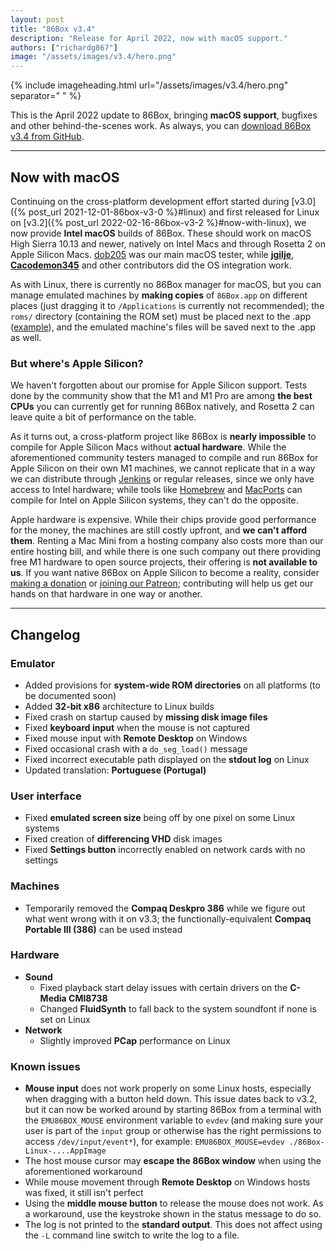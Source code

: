```yaml
---
layout: post
title: "86Box v3.4"
description: "Release for April 2022, now with macOS support."
authors: ["richardg867"]
image: "/assets/images/v3.4/hero.png"
---
```


{% include imageheading.html url="/assets/images/v3.4/hero.png" separator=" " %}

This is the April 2022 update to 86Box, bringing **macOS support**, bugfixes and other behind-the-scenes work. As always, you can [download 86Box v3.4 from GitHub](https://github.com/86Box/86Box/releases/tag/v3.4).

<hr />

## Now with macOS

Continuing on the cross-platform development effort started during [v3.0]({% post_url 2021-12-01-86box-v3-0 %}#linux) and first released for Linux on [v3.2]({% post_url 2022-02-16-86box-v3-2 %}#now-with-linux), we now provide **Intel macOS** builds of 86Box. These should work on macOS High Sierra 10.13 and newer, natively on Intel Macs and through Rosetta 2 on Apple Silicon Macs. [dob205](https://github.com/dob205) was our main macOS tester, while [**jgilje**](https://github.com/jgilje), [**Cacodemon345**](https://github.com/Cacodemon345) and other contributors did the OS integration work.

As with Linux, there is currently no 86Box manager for macOS, but you can manage emulated machines by **making copies** of `86Box.app` on different places (just dragging it to `/Applications` is currently not recommended); the `roms/` directory (containing the ROM set) must be placed next to the .app ([example](/assets/images/v3.4/roms.png)\), and the emulated machine's files will be saved next to the .app as well.

### But where's Apple Silicon?

We haven't forgotten about our promise for Apple Silicon support. Tests done by the community show that the M1 and M1 Pro are among **the best CPUs** you can currently get for running 86Box natively, and Rosetta 2 can leave quite a bit of performance on the table.

As it turns out, a cross-platform project like 86Box is **nearly impossible** to compile for Apple Silicon Macs without **actual hardware**. While the aforementioned community testers managed to compile and run 86Box for Apple Silicon on their own M1 machines, we cannot replicate that in a way we can distribute through [Jenkins](https://ci.86box.net/job/86Box/) or regular releases, since we only have access to Intel hardware; while tools like [Homebrew](https://brew.sh) and [MacPorts](https://www.macports.org) can compile for Intel on Apple Silicon systems, they can't do the opposite.

Apple hardware is expensive. While their chips provide good performance for the money, the machines are still costly upfront, and **we can't afford them**. Renting a Mac Mini from a hosting company also costs more than our entire hosting bill, and while there is one such company out there providing free M1 hardware to open source projects, their offering is **not available to us**. If you want native 86Box on Apple Silicon to become a reality, consider [making a donation](https://paypal.me/86Box) or [joining our Patreon](https://www.patreon.com/86box); contributing will help us get our hands on that hardware in one way or another.

<hr />

## Changelog

### Emulator

* Added provisions for **system-wide ROM directories** on all platforms (to be documented soon)
* Added **32-bit x86** architecture to Linux builds
* Fixed crash on startup caused by **missing disk image files**
* Fixed **keyboard input** when the mouse is not captured
* Fixed mouse input with **Remote Desktop** on Windows
* Fixed occasional crash with a `do_seg_load()` message
* Fixed incorrect executable path displayed on the **stdout log** on Linux
* Updated translation: **Portuguese (Portugal)**

### User interface

* Fixed **emulated screen size** being off by one pixel on some Linux systems
* Fixed creation of **differencing VHD** disk images
* Fixed **Settings button** incorrectly enabled on network cards with no settings

### Machines

* Temporarily removed the **Compaq Deskpro 386** while we figure out what went wrong with it on v3.3; the functionally-equivalent **Compaq Portable III (386)** can be used instead

### Hardware

* **Sound**
  * Fixed playback start delay issues with certain drivers on the **C-Media CMI8738**
  * Changed **FluidSynth** to fall back to the system soundfont if none is set on Linux
* **Network**
  * Slightly improved **PCap** performance on Linux

### Known issues

* **Mouse input** does not work properly on some Linux hosts, especially when dragging with a button held down. This issue dates back to v3.2, but it can now be worked around by starting 86Box from a terminal with the `EMU86BOX_MOUSE` environment variable to `evdev` (and making sure your user is part of the `input` group or otherwise has the right permissions to access `/dev/input/event*`), for example: `EMU86BOX_MOUSE=evdev ./86Box-Linux-....AppImage`
* The host mouse cursor may **escape the 86Box window** when using the aforementioned workaround
* While mouse movement through **Remote Desktop** on Windows hosts was fixed, it still isn't perfect
* Using the **middle mouse button** to release the mouse does not work. As a workaround, use the keystroke shown in the status message to do so.
* The log is not printed to the **standard output**. This does not affect using the `-L` command line switch to write the log to a file.
